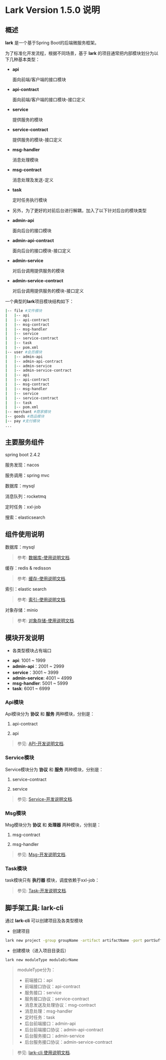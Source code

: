 # Lark Version 1.5.0 说明

## 概述
**lark** 是一个基于Spring Boot的后端微服务框架。

为了标准化开发流程，根据不同场景，基于 **lark** 的项目通常把内部模块划分为以下几种基本类型：

- **api**
  
    面向前端/客户端的接口模块
  
- **api-contract** 
  
    面向前端/客户端的接口模块-接口定义

- **service** 
  
    提供服务的模块
  
- **service-contract** 
  
    提供服务的模块-接口定义  

- **msg-handler**
  
    消息处理模块
  
- **msg-contract**

    消息处理及发送-定义

- **task**
  
    定时任务执行模块

* 另外，为了更好的对前后台进行解耦，加入了以下针对后台的模块类型

- **admin-api**

  面向后台的接口模块

- **admin-api-contract**

  面向后台的接口模块-接口定义

- **admin-service**

  对后台调用提供服务的模块

- **admin-service-contract**

  对后台调用提供服务的模块-接口定义

一个典型的**lark**项目模块结构如下：

```bash
|-- file #文件模块
|   |-- api
|   |-- api-contract
|   |-- msg-contract
|   |-- msg-handler
|   |-- service
|   |-- service-contract
|   |-- task
|   |-- pom.xml
|-- user #会员模块
|   |-- admin-api
|   |-- admin-api-contract
|   |-- admin-service
|   |-- admin-service-contract
|   |-- api
|   |-- api-contract
|   |-- msg-contract
|   |-- msg-handler
|   |-- service
|   |-- service-contract
|   |-- task
|   |-- pom.xml
|-- merchant #商家模块
|-- goods #商品模块
|-- pay #支付模块
...
```

## 主要服务组件

spring boot 2.4.2

服务发现：nacos

服务调用：spring mvc

数据库：mysql

消息队列：rocketmq

定时任务：xxl-job

搜索：elasticsearch

## 组件使用说明

数据库：mysql
> 参考: [数据库-使用说明文档](doc/database.md).

缓存：redis & redisson
> 参考: [缓存-使用说明文档](doc/util.cache.md).

索引：elastic search
> 参考: [索引-使用说明文档](doc/util.index.md).

对象存储：minio
> 参考: [对象存储-使用说明文档](doc/util.oss.md).

## 模块开发说明

* 各类型模块占有端口
- **api**: 1001 ~ 1999
- **admin-api**：2001 ~ 2999
- **service**：3001 ~ 3999
- **admin-service**: 4001 ~ 4999
- **msg-handler**: 5001 ~ 5999
- **task**: 6001 ~ 6999

### Api模块

Api模块分为 **协议** 和 **服务** 两种模块，分别是：

1. api-contract
   
1. api

> 参见: [API-开发说明文档](doc/api.md).

### Service模块

Service模块分为 **协议** 和 **服务** 两种模块，分别是：

1. service-contract

1. service

> 参见: [Service-开发说明文档](doc/service.md).

### Msg模块

Msg模块分为 **协议** 和 **处理器** 两种模块，分别是：

1. msg-contract

1. msg-handler

> 参见: [Msg-开发说明文档](doc/msg.md).

### Task模块

task模块只有 **执行器** 模块，调度依赖于xxl-job：

> 参见: [Task-开发说明文档](doc/task.md).

## 脚手架工具: lark-cli

通过 **lark-cli** 可以创建项目及各类型模块

* 创建项目

```bash
lark new project -group groupName -artifact artifactName -port portSuffix projectDirname
```

* 创建模块（进入项目目录后）

```
lark new moduleType moduleDirName
```

> moduleType分为：
> - 前端接口：api
> - 前端接口协议：api-contract
> - 服务接口：service
> - 服务接口协议：service-contract
> - 消息发送及处理协议：msg-contract
> - 消息处理：msg-handler
> - 定时任务：task
> - 后台前端接口：admin-api
> - 后台前端接口协议：admin-api-contract
> - 后台服务接口：admin-service
> - 后台服务接口协议：admin-service-contract

> 参见: [lark-cli 使用说明文档](cli/README.md).




